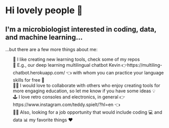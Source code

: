 <!DOCTYPE html>
<html>
   <head>

   </head>
   <body>
      <h1>Hi lovely people 👋</h1>
      <h2>I'm a microbiologist interested in coding, data, and machine learning...</h2>
      <p>...but there are a few more things about me:</p>
      <ul style="list-style-type:none">
         <li>🧰 I like creating new learning tools, check some of my repos</li>
         <li>🤖 E.g., our deep learning multilingual chatbot Kevin 👉https://multiling-chatbot.herokuapp.com/ 👈 with whom you can practice your language skills for free 🙊</li>
         <li>👨‍💻 I would love to collaborate with others who enjoy creating tools for more engaging education, so let me know if you have some ideas 💡</li>
         <li>🕹️ I love retro consoles and electronics, in general 👉 https://www.instagram.com/teddy.spielt/?hl=en 👈</li>
         <li>🧑‍💼 Also, looking for a job opportunity  that would include coding 💻 and data 📊 my favorite things ❤️</li>
      </ul>
   </body>
</html>



<!-- <br />

### Languages and Tools:


[<img align="left" alt="HTML" width="26px" src="https://cdn.jsdelivr.net/gh/devicons/devicon/icons/html5/html5-original.svg" style="padding-right:10px;" />]

[<img align="left" alt="CSS" width="26px" src="https://cdn.jsdelivr.net/gh/devicons/devicon/icons/css3/css3-original.svg" style="padding-right:10px;" />]

[<img align="left" alt="SQL" width="26px" src="https://cdn.jsdelivr.net/gh/devicons/devicon/icons/mysql/mysql-original.svg" style="padding-right:10px;" />]

[<img align="left" alt="Git" width="26px" src="https://cdn.jsdelivr.net/gh/devicons/devicon/icons/git/git-original.svg" style="padding-right:10px;" />]

[<img align="left" alt="GitHub" width="26px" src="https://user-images.githubusercontent.com/3369400/139447912-e0f43f33-6d9f-45f8-be46-2df5bbc91289.png" style="padding-right:10px;" />]

[<img align="left" alt="GitHub" width="26px" src="https://user-images.githubusercontent.com/3369400/139448065-39a229ba-4b06-434b-bc67-616e2ed80c8f.png" style="padding-right:10px;" />]

[<img align="left" alt="Terminal" width="26px" src="./img/terminal-light.svg" />]

[<img align="left" alt="Terminal" width="26px" src="./img/terminal-dark.svg" />]

<br />

### Connect with me:

&nbsp;&nbsp;
[(/img/linkedin.png)](https://linkedin.com/in/lubomir-rajter-75648016a)

<br />
<br /> -->

